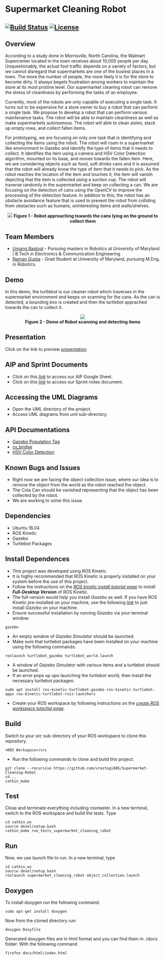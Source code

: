 # Supermarket Cleaning Robot
[![Build Status](https://travis-ci.org/urastogi885/supermarket-cleaning-robot.svg?branch=master)](https://travis-ci.org/urastogi885/supermarket-cleaning-robot)
[![License](https://img.shields.io/badge/License-BSD%203--Clause-blue.svg)](https://github.com/urastogi885/supermarket-cleaning-robot/blob/master/LICENSE)
---

## Overview

According to a study done in Morrisville, North Carolina, the Walmart Supercenter located in the town
receives about 10,000 people per day. Unquestionably, the actual foot traffic depends on a variety of
factors, but we cannot disregard that supermarkets are one of the busiest places in a town. The more the
number of people, the more likely it is for the store to become dirty. It always begets frustration among
workers to maintain the store at its most pristine level. Our supermarket cleaning robot can remove the
stress of cleanliness by performing the tasks of an employee.

Currently, most of the robots are only capable of executing a single task. It turns out to be expensive for
a store owner to buy a robot that can perform a single task. We propose to develop a robot that can
perform various maintenance tasks. The robot will be able to maintain cleanliness as well as make
supermarkets autonomous. The robot will able to clean aisles, stack up empty rows, and collect fallen
items.

For prototyping, we are focusing on only one task that is identifying and collecting the items using the
robot. The robot will roam in a supermarket like environment in Gazebo and identify the type of items
that it needs to collect. It identifies the item using a camera and HSV Color Detection algorithm, mounted on its base, and moves towards the
fallen item. Here, we are considering objects such as food, soft drinks cans and it is assumed that the robot
will already know the type of item that it needs to pick. As the robot reaches the location of the item and
touches it, the item will vanish depicting that the item is collected using a suction cup. The robot will
traverse randomly in the supermarket and keep on collecting a can. We are focusing on the detection of
cans using the OpenCV to improve the processing of the detection feature. In addition to this, the robot
has an obstacle avoidance feature that is used to prevent the robot from colliding from obstacles such as
humans, uninteresting items and walls/shelves.

<p align="center">
  <img src="https://github.com/urastogi885/supermarket-cleaning-robot/blob/master/data/readme_images/supermarket_world.jpg">
  <b>Figure 1 - Robot approaching towards the cans lying on the ground to collect them</b>
</p>


## Team Members

- [Umang Rastogi](https://github.com/urastogi885) - Pursuing masters in Robotics at University of Maryland | B.Tech in Electronics & Communication Engineering
- [Naman Gupta](https://github.com/namangupta98) - Grad Student at University of Maryland, pursuing M.Eng. in Robotics.

## Demo

In this demo, the turtlebot is our cleaner robot which traverses in the supermarket environment and keeps on scanning for the cans. As the can is detected, a bounding box is created and then the turtlebot apprached towards the can to collect it.

<p align="center">
  <img src="https://github.com/urastogi885/supermarket-cleaning-robot/blob/master/data/readme_images/demo.gif">
  <br><b>Figure 2 - Demo of Robot scanning and detecting items</b><br>
</p>

## Presentation

Click on the link to preview [presentation](https://docs.google.com/presentation/d/1KiABS_kfmvH2YfD9WYNnicjoehHe6gC2hseT8R00nM4/edit?usp=sharing)

## AIP and Sprint Documents

- Click on this [*link*](https://docs.google.com/spreadsheets/d/1k6e7rM7TTvE5w2fQ_wuSDY_giNWaVuCHeImB6D53lT4/edit?usp=sharing)
to access our AIP Google Sheet.
- Click on this [*link*](https://docs.google.com/document/d/1iQZUstgoCCvtSvlcv1_xpxGW6ntUbkOpcgMuvrSP_ms/edit?usp=sharing)
to access our Sprint notes document.

## Accessing the UML Diagrams

- Open the *UML* directory of the project.
- Access UML diagrams from *uml* sub-directory.

## API Documentations

- [Gazebo Population Tag](http://gazebosim.org/tutorials?tut=model_population&cat=build_world)
- [cv_bridge](http://wiki.ros.org/cv_bridge/Tutorials/UsingCvBridgeToConvertBetweenROSImagesAndOpenCVImages)
- [HSV Color Detection](https://docs.opencv.org/trunk/df/d9d/tutorial_py_colorspaces.html)

## Known Bugs and Issues

- Right now we are facing the object collection issue, where our idea is to remove the object from the world as the robot reached the object. 
- The Cola Can should be vanished representing that the object has been collected by the robot.
- We are working to solve this issue.

## Dependencies

- Ubuntu 16.04
- ROS Kinetic
- Gazebo
- Turtlebot Packages

## Install Dependences

- This project was developed using ROS Kinetic.
- It is highly recommended that ROS Kinetic is properly installed on your system before the use of this project.
- Follow the instructions on the [*ROS kinetic install tutorial page*](http://wiki.ros.org/kinetic/Installation/Ubuntu)
  to install ***Full-Desktop Version*** of ROS Kinetic.
- The full-version would help you install *Gazebo* as well. If you have ROS Kinetic pre-installed on your machine, use
  the following [*link*](http://gazebosim.org/tutorials?tut=install_ubuntu&cat=install) to just install *Gazebo* on your
  machine.
- Ensure successful installation by running *Gazebo* via your terminal window:
```
gazebo
```
- An empty window of *Gazebo Simulator* should be launched.
- Make sure that turtlebot packages have been installed on your machine using the following commands:
```
roslaunch turtlebot_gazebo turtlebot_world.launch
``` 
- A window of *Gazebo Simulator* with various items and a turtlebot should be launched.
- If an error pops up upo launching the turtlebot world, then install the necessary turtlebot packages:
```
sudo apt install ros-kinetic-turtlebot-gazebo ros-kinetic-turtlebot-apps ros-kinetic-turtlebot-rviz-launchers
```
- Create your ROS workspace by following instructions on the [*create ROS workspace tutortial page*](http://wiki.ros.org/catkin/Tutorials/create_a_workspace).

## Build

Switch to your *src* sub-directory of your ROS workspace to clone this repository.
```
<ROS Workspace>/src
```
- Run the following commands to clone and build this project:
```
git clone --recursive https://github.com/urastogi885/Supermarket-Cleaning-Robot
cd ..
catkin_make
```

## Test

Close and terminate everything including rosmaster. In a new terminal, switch to the ROS workspace and build the tests.  Type

```
cd catkin_ws
source devel/setup.bash
catkin_make run_tests_supermarket_cleaning_robot
```

## Run

Now, we use launch file to run. In a new terminal, type

```
cd catkin_ws
source devel/setup.bash
roslaunch supermarket_cleaning_robot object_collection.launch
```

## Doxygen

To install doxygen run the following command:

```
sudo apt-get install doxygen
```
Now from the cloned directory run:

```
doxygen Doxyfile
```

Generated doxygen files are in html format and you can find them in ./docs folder. With the following command

```
firefox docs/html/index.html
```
